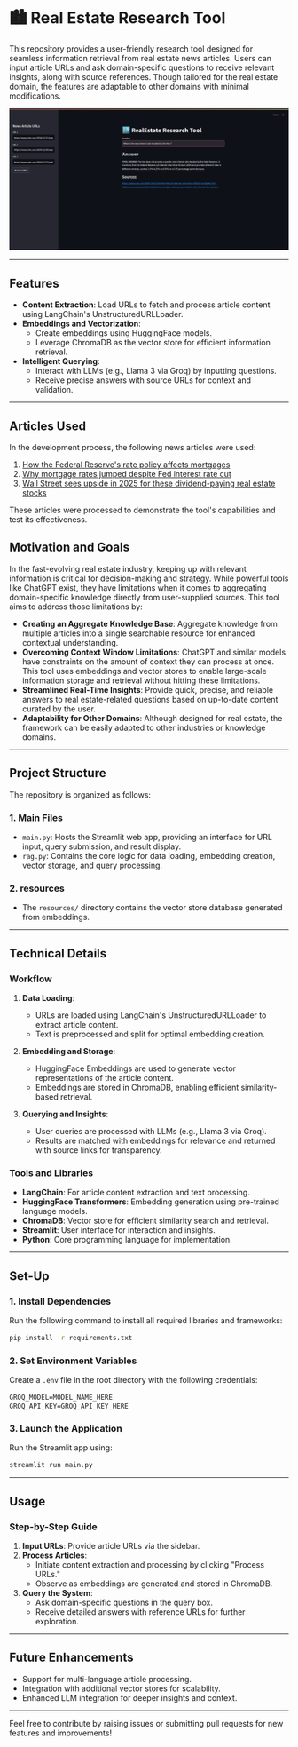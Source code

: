 # 🏙️ **Real Estate Research Tool**

This repository provides a user-friendly research tool designed for seamless information retrieval from real estate news articles. Users can input article URLs and ask domain-specific questions to receive relevant insights, along with source references. Though tailored for the real estate domain, the features are adaptable to other domains with minimal modifications.

![Product Screenshot](resources/image.png)

---

## Features

- **Content Extraction**: Load URLs to fetch and process article content using LangChain's UnstructuredURLLoader.
- **Embeddings and Vectorization**:
  - Create embeddings using HuggingFace models.
  - Leverage ChromaDB as the vector store for efficient information retrieval.
- **Intelligent Querying**:
  - Interact with LLMs (e.g., Llama 3 via Groq) by inputting questions.
  - Receive precise answers with source URLs for context and validation.

---

## Articles Used

In the  development process, the following news articles were used:

1. [How the Federal Reserve's rate policy affects mortgages](https://www.cnbc.com/2024/12/21/how-the-federal-reserves-rate-policy-affects-mortgages.html)
2. [Why mortgage rates jumped despite Fed interest rate cut](https://www.cnbc.com/2024/12/20/why-mortgage-rates-jumped-despite-fed-interest-rate-cut.html)
3. [Wall Street sees upside in 2025 for these dividend-paying real estate stocks](https://www.cnbc.com/2024/12/17/wall-street-sees-upside-in-2025-for-these-dividend-paying-real-estate-stocks.html)

These articles were processed to demonstrate the tool's capabilities and test its effectiveness.

## Motivation and Goals

In the fast-evolving real estate industry, keeping up with relevant information is critical for decision-making and strategy. While powerful tools like ChatGPT exist, they have limitations when it comes to aggregating domain-specific knowledge directly from user-supplied sources. This tool aims to address those limitations by:

- **Creating an Aggregate Knowledge Base**: Aggregate knowledge from multiple articles into a single searchable resource for enhanced contextual understanding.
- **Overcoming Context Window Limitations**: ChatGPT and similar models have constraints on the amount of context they can process at once. This tool uses embeddings and vector stores to enable large-scale information storage and retrieval without hitting these limitations.
- **Streamlined Real-Time Insights**: Provide quick, precise, and reliable answers to real estate-related questions based on up-to-date content curated by the user.
- **Adaptability for Other Domains**: Although designed for real estate, the framework can be easily adapted to other industries or knowledge domains.

---

## Project Structure

The repository is organized as follows:

### 1. **Main Files**
- `main.py`: Hosts the Streamlit web app, providing an interface for URL input, query submission, and result display.
- `rag.py`: Contains the core logic for data loading, embedding creation, vector storage, and query processing.

### 2. **resources**
- The `resources/` directory contains the vector store database generated from embeddings.

---

## Technical Details

### Workflow

1. **Data Loading**:
   - URLs are loaded using LangChain's UnstructuredURLLoader to extract article content.
   - Text is preprocessed and split for optimal embedding creation.

2. **Embedding and Storage**:
   - HuggingFace Embeddings are used to generate vector representations of the article content.
   - Embeddings are stored in ChromaDB, enabling efficient similarity-based retrieval.

3. **Querying and Insights**:
   - User queries are processed with LLMs (e.g., Llama 3 via Groq).
   - Results are matched with embeddings for relevance and returned with source links for transparency.

### Tools and Libraries

- **LangChain**: For article content extraction and text processing.
- **HuggingFace Transformers**: Embedding generation using pre-trained language models.
- **ChromaDB**: Vector store for efficient similarity search and retrieval.
- **Streamlit**: User interface for interaction and insights.
- **Python**: Core programming language for implementation.

---

## Set-Up

### 1. Install Dependencies

Run the following command to install all required libraries and frameworks:

```bash
pip install -r requirements.txt
```

### 2. Set Environment Variables

Create a `.env` file in the root directory with the following credentials:

```text
GROQ_MODEL=MODEL_NAME_HERE
GROQ_API_KEY=GROQ_API_KEY_HERE
```

### 3. Launch the Application

Run the Streamlit app using:

```bash
streamlit run main.py
```

---

## Usage

### Step-by-Step Guide

1. **Input URLs**: Provide article URLs via the sidebar.
2. **Process Articles**:
   - Initiate content extraction and processing by clicking "Process URLs."
   - Observe as embeddings are generated and stored in ChromaDB.
3. **Query the System**:
   - Ask domain-specific questions in the query box.
   - Receive detailed answers with reference URLs for further exploration.

---

## Future Enhancements

- Support for multi-language article processing.
- Integration with additional vector stores for scalability.
- Enhanced LLM integration for deeper insights and context.

---

Feel free to contribute by raising issues or submitting pull requests for new features and improvements!

